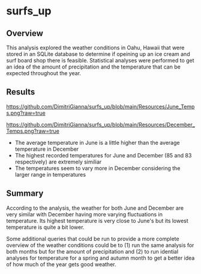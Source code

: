 # surfs_up

## Overview
This analysis explored the weather conditions in Oahu, Hawaii that were stored in an SQLite database to determine if opeining up an ice cream and surf board shop there is feasible. Statistical analyses were performed to get an idea of the amount of precipitation and the temperature that can be expected throughout the year. 

## Results
https://github.com/DimitriGianna/surfs_up/blob/main/Resources/June_Temps.png?raw=true

https://github.com/DimitriGianna/surfs_up/blob/main/Resources/December_Temps.png?raw=true

- The average temperature in June is a little higher than the average temperature in December
- The highest recorded temperatures for June and December (85 and 83 respectively) are extremely similiar
- The temperatures seem to vary more in December considering the larger range in temperatures

## Summary

According to the analysis, the weather for both June and December are very similar with December having more varying fluctuations in temperature. Its highest temperature is very close to June's but its lowest temperature is quite a bit lower.

Some additional queries that could be run to provide a more complete overview of the weather conditions could be to (1) run the same analysis for both months but for the amount of precipitation and (2) to run idential analyses for temperature for a spring and autumn month to get a better idea of how much of the year gets good weather. 
